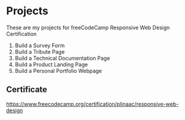 # Projects

These are my projects for freeCodeCamp Responsive Web Design Certification

1. Build a Survey Form
2. Build a Tribute Page 
3. Build a Technical Documentation Page
4. Build a Product Landing Page
5. Build a Personal Portfolio Webpage

## Certificate

https://www.freecodecamp.org/certification/plinaac/responsive-web-design
